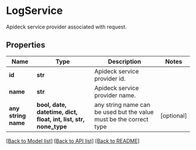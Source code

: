 # LogService

Apideck service provider associated with request.

## Properties
Name | Type | Description | Notes
------------ | ------------- | ------------- | -------------
**id** | **str** | Apideck service provider id. | 
**name** | **str** | Apideck service provider name. | 
**any string name** | **bool, date, datetime, dict, float, int, list, str, none_type** | any string name can be used but the value must be the correct type | [optional]

[[Back to Model list]](../../README.md#documentation-for-models) [[Back to API list]](../../README.md#documentation-for-api-endpoints) [[Back to README]](../../README.md)


